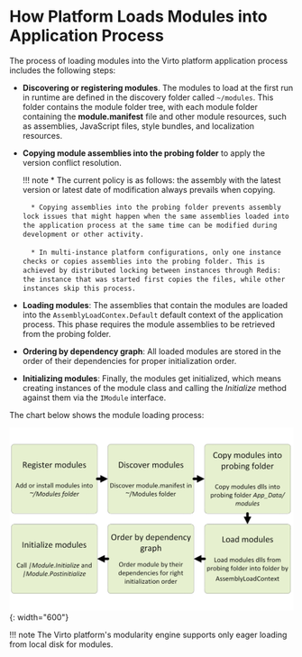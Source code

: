﻿# How Platform Loads Modules into Application Process

The process of loading modules into the Virto platform application process includes the following steps:

* **Discovering or registering modules**. The modules to load at the first run in runtime are defined in the discovery folder called `~/modules`. This folder contains the module folder tree, with each module folder containing the **module.manifest** file and other module resources, such as assemblies, JavaScript files, style bundles, and localization resources.

* **Copying module assemblies into the probing folder** to apply the version conflict resolution.

    !!! note
        * The current policy is as follows: the assembly with the latest version or latest date of modification always prevails when copying.
        
        * Copying assemblies into the probing folder prevents assembly lock issues that might happen when the same assemblies loaded into the application process at the same time can be modified during development or other activity.
        
        * In multi-instance platform configurations, only one instance checks or copies assemblies into the probing folder. This is achieved by distributed locking between instances through Redis: the instance that was started first copies the files, while other instances skip this process.

* **Loading modules**: The assemblies that contain the modules are loaded into the `AssemblyLoadContex.Default` default context of the application process. This phase requires the module assemblies to be retrieved from the probing folder.
    
* **Ordering by dependency graph**: All loaded modules are stored in the order of their dependencies for proper initialization order.
    
* **Initializing modules**: Finally, the modules get initialized, which means creating instances of the module class and calling the *Initialize* method against them via the `IModule` interface.

The chart below shows the module loading process:

![Module loading process](media/04-module-loading-process.png){: width="600"}

!!! note
    The Virto platform's modularity engine supports only eager loading from local disk for modules.

